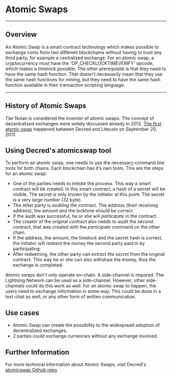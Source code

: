 # Atomic Swaps

---

## Overview

An Atomic Swap is a smart contract technology which makes possible to exchange coins from two different blockchains without having to trust any third party, for example a centralized exchange. 
For an atomic swap, a cryptocurrency must have the 'OP_CHECKLOCKTIMEVERIFY' opcode, which makes a timelock possible.
The other prerequisite is that they need to have the same hash function. That doesn't necessarily mean that they use the same hash functions for mining, but they need to have the same hash function available in their transaction scripting language.

---

## History of Atomic Swaps

Tier Nolan is considered the inventor of atomic swaps. The concept of decentralized exchanges were widely discussed already in 2012. [The first atomic swap](https://blog.decred.org/2017/09/20/On-Chain-Atomic-Swaps/) happened between Decred and Litecoin on September 20, 2017.

## Using Decred's atomicswap tool

To perform an atomic swap, one needs to use the necessary command line tools for both chains. Each blockchain has it’s own tools. 
This are the steps for an atomic swap:
 * One of the parties needs to *initiate* the process. This way a smart contract will be created. In this smart contract, a hash of a secret will be visible. The secret is only known by the initiator at this point. The secret is a very large number (32 byte). 
 * The other party is *auditing* the contract. The address (their receiving address), the amount and the locktime should be correct
 * If the audit was successful, he or she will *participate* in the contract.
 * The creator of the original contract also needs to *audit* the second contract, that was created with the *participate* command on the other chain. 
 * If the address, the amount, the timelock and the secret hash is correct, the initiator will *redeem* the money the second party paid in by participating.
 * After redeeming, the other party can *extract the secret* from the original contract. This way he or she can also withdraw the money, thus the exchange is completed.

Atomic swaps don't only operate on-chain. A side-channel is required. The Lightning Network can be used as a side-channel. However, other side-channels could do this work as well. For an atomic swap to happen, the users need to exchange information in some way. This could be done in a text-chat as well, or any other form of written communication.

## Use cases
 * Atomic Swap can create the possibility to the widespread adoption of decentralized exchanges.
 * 2 parties could exchange currencies without any exchange involved. 

## Further Information

For more technical information about Atomic Swaps, visit Decred's [atomicswap Github repo](https://github.com/decred/atomicswap).


